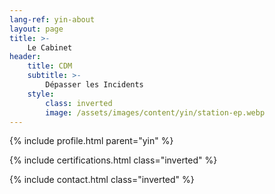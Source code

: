```yaml
---
lang-ref: yin-about
layout: page
title: >-
    Le Cabinet
header:
    title: CDM
    subtitle: >-
        Dépasser les Incidents
    style:
        class: inverted
        image: /assets/images/content/yin/station-ep.webp
---
```


{% include profile.html parent="yin" %}

{% include certifications.html class="inverted" %}

{% include contact.html class="inverted" %}
